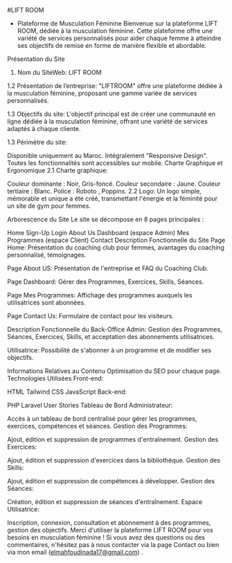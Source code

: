 #LIFT ROOM 
- Plateforme de Musculation Féminine
Bienvenue sur la plateforme LIFT ROOM, dédiée à la musculation féminine. Cette plateforme offre une variété de services personnalisés pour aider chaque femme à atteindre ses objectifs de remise en forme de manière flexible et abordable.

Présentation du Site
1. Nom du SiteWeb: LIFT ROOM

1.2 Présentation de l’entreprise:
"LIFTROOM" offre une plateforme dédiée à la musculation féminine, proposant une gamme variée de services personnalisés.

1.3 Objectifs du site:
L'objectif principal est de créer une communauté en ligne dédiée à la musculation féminine, offrant une variété de services adaptés à chaque cliente.

1.3 Périmètre du site:

Disponible uniquement au Maroc.
Intégralement "Responsive Design".
Toutes les fonctionnalités sont accessibles sur mobile.
Charte Graphique et Ergonomique
2.1 Charte graphique:

Couleur dominante : Noir, Gris-foncé.
Couleur secondaire : Jaune.
Couleur tertiaire : Blanc.
Police : Roboto , Poppins.
2.2 Logo:
Un logo simple, mémorable et unique a été créé, transmettant l'énergie et la féminité pour un site de gym pour femmes.

Arborescence du Site
Le site se décompose en 8 pages principales :

Home
Sign-Up
Login
About Us
Dashboard (espace Admin)
Mes Programmes (espace Client)
Contact
Description Fonctionnelle du Site
Page Home:
Présentation du coaching club pour femmes, avantages du coaching personnalisé, témoignages.

Page About US:
Présentation de l'entreprise et FAQ du Coaching Club.

Page Dashboard:
Gérer des Programmes, Exercices, Skills, Séances.

Page Mes Programmes:
Affichage des programmes auxquels les utilisatrices sont abonnées.

Page Contact Us:
Formulaire de contact pour les visiteurs.

Description Fonctionnelle du Back-Office
Admin:
Gestion des Programmes, Séances, Exercices, Skills, et acceptation des abonnements utilisatrices.

Utilisatrice:
Possibilité de s'abonner à un programme et de modifier ses objectifs.

Informations Relatives au Contenu
Optimisation du SEO pour chaque page.
Technologies Utilisées
Front-end:

HTML
Tailwind CSS
JavaScript
Back-end:

PHP Laravel
User Stories
Tableau de Bord Administrateur:

Accès à un tableau de bord centralisé pour gérer les programmes, exercices, compétences et séances.
Gestion des Programmes:

Ajout, édition et suppression de programmes d'entraînement.
Gestion des Exercices:

Ajout, édition et suppression d'exercices dans la bibliothèque.
Gestion des Skills:

Ajout, édition et suppression de compétences à développer.
Gestion des Séances:

Création, édition et suppression de séances d'entraînement.
Espace Utilisatrice:

Inscription, connexion, consultation et abonnement à des programmes, gestion des objectifs.
Merci d'utiliser la plateforme LIFT ROOM pour vos besoins en musculation féminine ! Si vous avez des questions ou des commentaires, n'hésitez pas à nous contacter via la page Contact ou bien via mon email (elmahfoudinada17@gmail.com) .
